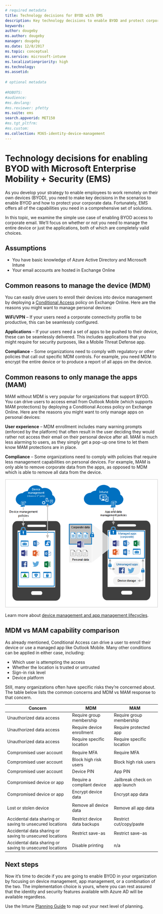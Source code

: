 ```yaml
---
# required metadata
title: Technology decisions for BYOD with EMS
description: Key technology decisions to enable BYOD and protect corporate data with Microsoft Enterprise Mobility + Security.
keywords:
author: dougeby
ms.author: dougeby
manager: dougeby
ms.date: 12/8/2017
ms.topic: conceptual
ms.service: microsoft-intune
ms.localizationpriority: high
ms.technology:
ms.assetid:

# optional metadata

#ROBOTS:
#audience:
#ms.devlang:
#ms.reviewer: pfetty
ms.suite: ems
search.appverid: MET150
#ms.tgt_pltfrm:
#ms.custom:
ms.collection: M365-identity-device-management
---
```


# Technology decisions for enabling BYOD with Microsoft Enterprise Mobility + Security (EMS)

As you develop your strategy to enable employees to work remotely on their own devices (BYOD), you need to make key decisions in the scenarios to enable BYOD and how to protect your corporate data. Fortunately, EMS offers all of the capabilities you need in a comprehensive set of solutions.  

In this topic, we examine the simple use case of enabling BYOD access to corporate email. We’ll focus on whether or not you need to manage the entire device or just the applications, both of which are completely valid choices.

## Assumptions
* You have basic knowledge of Azure Active Directory and Microsoft Intune
* Your email accounts are hosted in Exchange Online

## Common reasons to manage the device (MDM)
You can easily drive users to enroll their devices into device management by deploying a [Conditional Access](https://docs.microsoft.com/azure/active-directory/active-directory-conditional-access-azure-portal) policy on Exchange Online. Here are the reasons you might want to manage personal devices:

**WiFi/VPN** – If your users need a corporate connectivity profile to be productive, this can be seamlessly configured.

**Applications** – If your users need a set of apps to be pushed to their device, these can be seamlessly delivered. This includes applications that you might require for security purposes, like a Mobile Threat Defense app.

**Compliance** – Some organizations need to comply with regulatory or other policies that call out specific MDM controls. For example, you need MDM to encrypt the entire device or to produce a report of all apps on the device.

## Common reasons to only manage the apps (MAM)
MAM without MDM is very popular for organizations that support BYOD. You can drive users to access email from Outlook Mobile (which supports MAM protections) by deploying a Conditional Access policy on Exchange Online. Here are the reasons you might want to only manage apps on personal devices:

**User experience** – MDM enrollment includes many warning prompts (enforced by the platform) that often result in the user deciding they would rather not access their email on their personal device after all. MAM is much less alarming to users, as they simply get a pop-up one time to let them know MAM protections are in place.

**Compliance** – Some organizations need to comply with policies that require less management capabilities on personal devices. For example, MAM is only able to remove corporate data from the apps, as opposed to MDM which is able to remove all data from the device.

![Image comparing device and app management on mobile devices](./media/byod-app-device-mgmt.png)

Learn more about [device management and app management lifecycles](introduction-device-app-lifecycles.md).

## MDM vs MAM capability comparison
As already mentioned, Conditional Access can drive a user to enroll their device or use a managed app like Outlook Mobile. Many other conditions can be applied in either case, including:

* Which user is attempting the access
* Whether the location is trusted or untrusted
*	Sign-in risk level
* Device platform

Still, many organizations often have specific risks they’re concerned about.  The table below lists the common concerns and MDM vs MAM response to that concern.

| Concern   |   MDM  |   MAM  |
|------------|--------|--------|
|Unauthorized data access | Require group membership | Require group membership |
|Unauthorized data access | Require device enrollment | Require protected app |
|Unauthorized data access | Require specific location | Require specific location |
| | | |
|Compromised user account| Require MFA | Require MFA|
|Compromised user account | Block high risk users | Block high risk users |
|Compromised user account | Device PIN | App PIN |
| | | |
| Compromised device or app | Require a compliant device | Jailbreak check on app launch |
| Compromised device or app | Encrypt device data | Encrypt app data |
| | | |
|Lost or stolen device | Remove all device data | Remove all app data|
| | | |
| Accidental data sharing or saving to unsecured locations | Restrict device data backups | Restrict cut/copy/paste|
| Accidental data sharing or saving to unsecured locations | Restrict save-as | Restrict save-as |
|Accidental data sharing or saving to unsecured locations | Disable printing | n/a|

## Next steps
Now it’s time to decide if you are going to enable BYOD in your organization by focusing on device management, app management, or a combination of the two. The implementation choice is yours, where you can rest assured that the identity and security features available with Azure AD will be available regardless.  

Use the Intune [Planning Guide](planning-guide.md) to map out your next level of planning.
